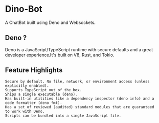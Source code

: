 # Dino-Bot
A ChatBot built using Deno and Websockets.

## Deno ?
<p>Deno is a JavaScript/TypeScript runtime with secure defaults and a great developer experience.It's built on V8, Rust, and Tokio.</p>

## Feature Highlights

    Secure by default. No file, network, or environment access (unless explicitly enabled).
    Supports TypeScript out of the box.
    Ships a single executable (deno).
    Has built-in utilities like a dependency inspector (deno info) and a code formatter (deno fmt).
    Has a set of reviewed (audited) standard modules that are guaranteed to work with Deno.
    Scripts can be bundled into a single JavaScript file.
